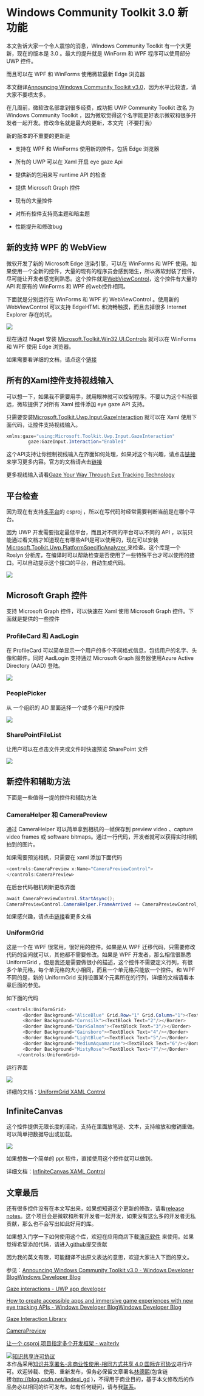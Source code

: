 # Windows Community Toolkit 3.0 新功能

本文告诉大家一个令人震惊的消息，Windows Community Toolkit 有一个大更新，现在的版本是 3.0 。最大的提升就是 WinForm 和 WPF 程序可以使用部分 UWP 控件。

而且可以在 WPF 和 WinForms 使用微软最新 Edge 浏览器

<!--more-->
<!-- 标签：WPF，UWP，dotnet -->

本文翻译[Announcing Windows Community Toolkit v3.0](https://blogs.windows.com/buildingapps/2018/05/30/announcing-windows-community-toolkit-v3-0/#kkTu1mUiPIFADOzj.97 )，因为水平比较渣，请大家不要喷太多。

在几周前，微软改名部拿到很多经费，成功把 UWP Community Toolkit 改名 为 Windows Community Toolkit ，因为微软觉得这个名字能更好表示微软和很多开发者一起开发。修改命名就是最大的更新，本文完（不要打我）

新的版本的不重要的更新是

 - 支持在 WPF 和 WinForms 使用新的控件，包括 Edge 浏览器

 - 所有的 UWP 可以在 Xaml 开启 eye gaze Api

 - 提供新的包用来写 runtime API 的检查

 - 提供 Microsoft Graph 控件

 - 现有的大量控件

 - 对所有控件支持亮主题和暗主题

 - 性能提升和修改bug

## 新的支持 WPF 的 WebView

微软开发了新的 Microsoft Edge 渲染引擎，可以在 WinForms 和 WPF 使用。如果使用一个全新的控件，大量的现有的程序员会感到陌生，所以微软封装了控件，尽可能让开发者感觉到熟悉。这个控件就是[WebViewControl](https://docs.microsoft.com/en-us/uwp/api/windows.web.ui.interop.webviewcontrol )，这个控件有大量的 API 和原有的 WinForms 和 WPF 的web控件相同。

下面就是分别运行在 WinForms 和 WPF 的 WebViewControl 。使用新的 WebViewControl 可以支持 EdgeHTML 和流畅触摸，而且去掉很多 Internet Explorer 存在的坑。

<!-- ![](image/Windows Community Toolkit 3.0 新功能/Windows Community Toolkit 3.0 新功能0.png) -->

![](http://image.acmx.xyz/lindexi%2F2018531191028975.jpg)

现在通过 Nuget 安装 [Microsoft.Toolkit.Win32.UI.Controls](https://www.nuget.org/packages/Microsoft.Toolkit.Win32.UI.Controls/ ) 就可以在 WinForms 和 WPF 使用 Edge 浏览器。

如果需要看详细的文档，请点这个[链接](https://docs.microsoft.com/windows/uwpcommunitytoolkit/controls/webview )

## 所有的Xaml控件支持视线输入

可以想一下，如果我不需要用手，就用眼神就可以控制程序。不要以为这个科技很远，微软提供了对所有 Xaml 控件添加 eye gaze API 支持。

只需要安装[Microsoft.Toolkit.Uwp.Input.GazeInteraction](https://www.nuget.org/packages/Microsoft.Toolkit.Uwp.Input.GazeInteraction/) 就可以在 Xaml 使用下面代码，让控件支持视线输入。

```csharp
xmlns:gaze="using:Microsoft.Toolkit.Uwp.Input.GazeInteraction"
        gaze:GazeInput.Interaction="Enabled"
```

这个API支持让你控制视线输入在界面如何处理，如果对这个有兴趣，请点击[链接](https://aka.ms/eyetrackingforwindows )来学习更多内容。官方的文档请点击[链接](https://docs.microsoft.com/en-us/windows/uwpcommunitytoolkit/gaze/gazeinteractionlibrary )

更多视线输入请看[Gaze Your Way Through Eye Tracking Technology](https://www.iqsdirectory.com/resources/gaze-your-way-through-eye-tracking-technology/ )

## 平台检查

因为现在有支持[多平台](https://walterlv.github.io/post/configure-projects-to-target-multiple-platforms.html )的 csproj ，所以在写代码时经常需要判断当前是在哪个平台。

因为 UWP 开发需要指定最低平台，而且对不同的平台可以不同的 API ，以前只能通过看文档才知道现在有哪些API是可以使用的，现在可以安装[Microsoft.Toolkit.Uwp.PlatformSpecificAnalyzer ](https://www.nuget.org/packages/Microsoft.Toolkit.Uwp.PlatformSpecificAnalyzer )来检查。这个库是一个 Roslyn 分析库，在编译时可以帮助检查是否使用了一些特殊平台才可以使用的接口。可以自动提示这个接口的平台，自动生成代码。

<!-- ![](image/Windows Community Toolkit 3.0 新功能/Windows Community Toolkit 3.0 新功能1.png) -->

![](http://image.acmx.xyz/lindexi%2F20185311925337786.jpg)

## Microsoft Graph 控件

支持 Microsoft Graph 控件，可以快速在 Xaml 使用 Microsoft Graph 控件。下面就是提供的一些控件

### ProfileCard 和 AadLogin

在 ProfileCard 可以简单显示一个用户的多个不同格式信息，包括用户的名字、头像和邮件。同时 AadLogin 支持通过 Microsoft Graph 服务器使用Azure Active Directory (AAD) 登陆。

<!-- ![](image/Windows Community Toolkit 3.0 新功能/Windows Community Toolkit 3.0 新功能2.png) -->

![](http://image.acmx.xyz/lindexi%2F20185311930215405.jpg)

### PeoplePicker

从 一个组织的 AD 里面选择一个或多个用户的控件

<!-- ![](image/Windows Community Toolkit 3.0 新功能/Windows Community Toolkit 3.0 新功能3.png) -->
![](http://image.acmx.xyz/lindexi%2F20185311931523872.jpg)

### SharePointFileList

让用户可以在点击文件夹或文件时快速预览 SharePoint 文件

<!-- ![](image/Windows Community Toolkit 3.0 新功能/Windows Community Toolkit 3.0 新功能4.png) -->

![](http://image.acmx.xyz/lindexi%2F20185311933125111.jpg)

## 新控件和辅助方法

下面是一些值得一提的控件和辅助方法

### CameraHelper 和 CameraPreview

通过 CameraHelper 可以简单拿到相机的一帧保存到 preview video 、capture video frames 或  software bitmaps。通过一行代码，开发者就可以获得实时相机拍到的图片。

如果需要预览相机，只需要在 xaml 添加下面代码

```csharp
<controls:CameraPreview x:Name="CameraPreviewControl">  
</controls:CameraPreview>   

```

在后台代码相机刷新更改界面

```csharp
await CameraPreviewControl.StartAsync();
CameraPreviewControl.CameraHelper.FrameArrived += CameraPreviewControl_FrameArrived;
```

如果感兴趣，请点击[链接](https://docs.microsoft.com/en-us/windows/uwpcommunitytoolkit/controls/camerapreview )看更多文档

### UniformGrid

这是一个在 WPF 很常用，很好用的控件。如果是从 WPF 迁移代码，只需要修改代码的空间就可以，其他都不需要修改。如果是 WPF 开发者，那么相信很熟悉 UniformGrid ，但是我还是需要做很小的描述，这个控件不需要定义行列，有很多个单元格，每个单元格的大小相同，而且一个单元格只能放一个控件。和 WPF 不同的是，新的 UniformGrid 支持设置某个元素所在的行列，详细的文档请看本章后面的参见。

如下面的代码

```csharp
<controls:UniformGrid>
      <Border Background="AliceBlue" Grid.Row="1" Grid.Column="1"><TextBlock Text="1"/></Border>
      <Border Background="Cornsilk"><TextBlock Text="2"/></Border>
      <Border Background="DarkSalmon"><TextBlock Text="3"/></Border>
      <Border Background="Gainsboro"><TextBlock Text="4"/></Border>
      <Border Background="LightBlue"><TextBlock Text="5"/></Border>
      <Border Background="MediumAquamarine"><TextBlock Text="6"/></Border>
      <Border Background="MistyRose"><TextBlock Text="7"/></Border>
    </controls:UniformGrid>
```

运行界面

<!-- ![](image/Windows Community Toolkit 3.0 新功能/Windows Community Toolkit 3.0 新功能5.png) -->

![](http://image.acmx.xyz/lindexi%2F20185311940413508.jpg)

详细的文档：[UniformGrid XAML Control](https://docs.microsoft.com/en-us/windows/uwpcommunitytoolkit/controls/uniformgrid )

## InfiniteCanvas

这个控件提供无限长度的滚动，支持在里面放笔迹、文本，支持缩放和撤销重做。可以简单把数据导出或加载。

<!-- ![](image/Windows Community Toolkit 3.0 新功能/Windows Community Toolkit 3.0 新功能6.png) -->

![](http://image.acmx.xyz/lindexi%2F20185311940413508.jpg)

如果想做一个简单的 ppt 软件，直接使用这个控件就可以做到。

详细文档：[InfiniteCanvas XAML Control](https://docs.microsoft.com/en-us/windows/uwpcommunitytoolkit/controls/infinitecanvas )

## 文章最后

还有很多控件没有在本文写出来，如果想知道这个更新的修改，请看[release notes](https://github.com/Microsoft/WindowsCommunityToolkit/releases )。这个项目会是微软和所有开发者一起开发，如果没有这么多的开发者无私贡献，那么也不会写出如此好用的库。

如果想入门学一下如何使用这个库，欢迎在应用商店下载[演示软件](https://www.microsoft.com/store/apps/9NBLGGH4TLCQ?cid=blogpost) 来使用。如果觉得希望添加代码，请进入[github](https://github.com/Microsoft/WindowsCommunityToolkit )提交贡献

因为我的英文有限，可能翻译不出原文表达的意思，欢迎大家进入下面的原文。


参见：[Announcing Windows Community Toolkit v3.0 - Windows Developer BlogWindows Developer Blog](https://blogs.windows.com/buildingapps/2018/05/30/announcing-windows-community-toolkit-v3-0/#kkTu1mUiPIFADOzj.97 )

[Gaze interactions - UWP app developer](https://docs.microsoft.com/en-us/windows/uwp/design/input/gaze-interactions )

[How to create accessible apps and immersive game experiences with new eye tracking APIs - Windows Developer BlogWindows Developer Blog](https://blogs.windows.com/buildingapps/2018/05/08/how-to-create-accessible-apps-and-immersive-game-experiences-with-new-eye-tracking-apis/ )

[Gaze Interaction Library ](https://docs.microsoft.com/en-us/windows/uwpcommunitytoolkit/gaze/gazeinteractionlibrary )

[CameraPreview ](https://docs.microsoft.com/en-us/windows/uwpcommunitytoolkit/controls/camerapreview )

[让一个 csproj 项目指定多个开发框架 - walterlv](https://walterlv.github.io/post/configure-projects-to-target-multiple-platforms.html )

<a rel="license" href="http://creativecommons.org/licenses/by-nc-sa/4.0/"><img alt="知识共享许可协议" style="border-width:0" src="https://licensebuttons.net/l/by-nc-sa/4.0/88x31.png" /></a><br />本作品采用<a rel="license" href="http://creativecommons.org/licenses/by-nc-sa/4.0/">知识共享署名-非商业性使用-相同方式共享 4.0 国际许可协议</a>进行许可。欢迎转载、使用、重新发布，但务必保留文章署名[林德熙](http://blog.csdn.net/lindexi_gd)(包含链接:http://blog.csdn.net/lindexi_gd )，不得用于商业目的，基于本文修改后的作品务必以相同的许可发布。如有任何疑问，请与我[联系](mailto:lindexi_gd@163.com)。
